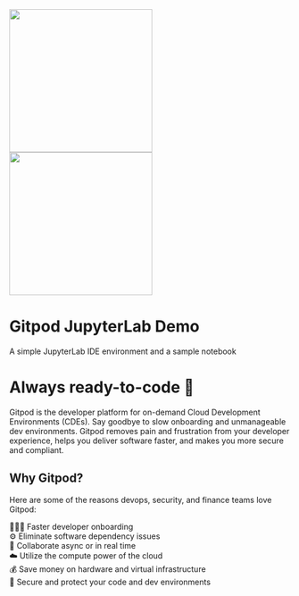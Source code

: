 <a href="https://www.gitpod.io#gh-light-mode-only">
  <img src="https://github.com/gitpod-io/gitpod/assets/55068936/01a00b23-e1f5-4650-a629-89db8e300708" style="width: 256px">
</a>
<a href="https://www.gitpod.io#gh-dark-mode-only">
  <img src="https://github.com/gitpod-io/gitpod/assets/55068936/ff437ec6-adda-4814-9e92-fff44cfd00ad" style="width: 256px">
</a>

# Gitpod JupyterLab Demo
A simple JupyterLab IDE environment and a sample notebook

# Always ready-to-code 🍊
Gitpod is the developer platform for on-demand Cloud Development Environments (CDEs). Say goodbye to slow onboarding and unmanageable dev environments. Gitpod removes pain and frustration from your developer experience, helps you deliver software faster, and makes you more secure and compliant.

## Why Gitpod?
Here are some of the reasons devops, security, and finance teams love Gitpod:

👩🏻‍💻 Faster developer onboarding  
⚙️ Eliminate software dependency issues  
🤝 Collaborate async or in real time  
☁️ Utilize the compute power of the cloud  
💰 Save money on hardware and virtual infrastructure  
🔐 Secure and protect your code and dev environments
